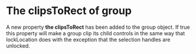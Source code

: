 # The clipsToRect of group
A new property **the clipsToRect** has been added to the group object. If true this property will make a group clip its child controls in the same way that lockLocation does with the exception that the selection handles are unlocked.
